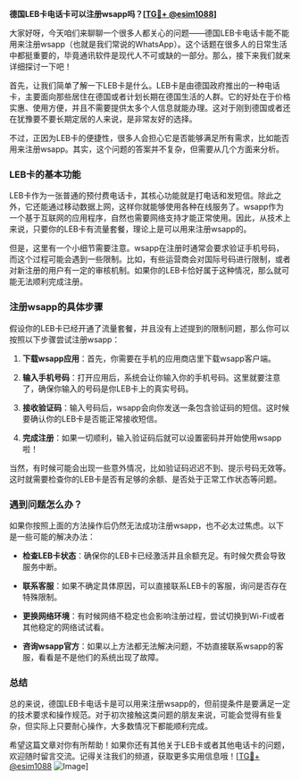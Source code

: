 **德国LEB卡电话卡可以注册wsapp吗？[[TG💪+ @esim1088](https://t.me/s/esim1088)]**

大家好呀，今天咱们来聊聊一个很多人都关心的问题——德国LEB卡电话卡能不能用来注册wsapp（也就是我们常说的WhatsApp）。这个话题在很多人的日常生活中都挺重要的，毕竟通讯软件是现代人不可或缺的一部分。那么，接下来我们就来详细探讨一下吧！

首先，让我们简单了解一下LEB卡是什么。LEB卡是由德国政府推出的一种电话卡，主要面向那些居住在德国或者计划长期在德国生活的人群。它的好处在于价格实惠、使用方便，并且不需要提供太多个人信息就能办理。这对于刚到德国或者还在犹豫要不要长期定居的人来说，是非常友好的选择。

不过，正因为LEB卡的便捷性，很多人会担心它是否能够满足所有需求，比如能否用来注册wsapp。其实，这个问题的答案并不复杂，但需要从几个方面来分析。

### LEB卡的基本功能

LEB卡作为一张普通的预付费电话卡，其核心功能就是打电话和发短信。除此之外，它还能通过移动数据上网，这样你就能够使用各种在线服务了。wsapp作为一个基于互联网的应用程序，自然也需要网络支持才能正常使用。因此，从技术上来说，只要你的LEB卡有流量套餐，理论上是可以用来注册wsapp的。

但是，这里有一个小细节需要注意。wsapp在注册时通常会要求验证手机号码，而这个过程可能会遇到一些限制。比如，有些运营商会对国际号码进行限制，或者对新注册的用户有一定的审核机制。如果你的LEB卡恰好属于这种情况，那么就可能无法顺利完成注册。

### 注册wsapp的具体步骤

假设你的LEB卡已经开通了流量套餐，并且没有上述提到的限制问题，那么你可以按照以下步骤尝试注册wsapp：

1. **下载wsapp应用**：首先，你需要在手机的应用商店里下载wsapp客户端。
   
2. **输入手机号码**：打开应用后，系统会让你输入你的手机号码。这里就要注意了，确保你输入的号码是你LEB卡上的真实号码。

3. **接收验证码**：输入号码后，wsapp会向你发送一条包含验证码的短信。这时候要确认你的LEB卡是否能正常接收短信。

4. **完成注册**：如果一切顺利，输入验证码后就可以设置密码并开始使用wsapp啦！

当然，有时候可能会出现一些意外情况，比如验证码迟迟不到、提示号码无效等。这时就需要检查你的LEB卡是否有足够的余额、是否处于正常工作状态等问题。

### 遇到问题怎么办？

如果你按照上面的方法操作后仍然无法成功注册wsapp，也不必太过焦虑。以下是一些可能的解决办法：

- **检查LEB卡状态**：确保你的LEB卡已经激活并且余额充足。有时候欠费会导致服务中断。
  
- **联系客服**：如果不确定具体原因，可以直接联系LEB卡的客服，询问是否存在特殊限制。

- **更换网络环境**：有时候网络不稳定也会影响注册过程，尝试切换到Wi-Fi或者其他稳定的网络试试看。

- **咨询wsapp官方**：如果以上方法都无法解决问题，不妨直接联系wsapp的客服，看看是不是他们的系统出现了故障。

### 总结

总的来说，德国LEB卡电话卡是可以用来注册wsapp的，但前提条件是要满足一定的技术要求和操作规范。对于初次接触这类问题的朋友来说，可能会觉得有些复杂，但实际上只要耐心操作，大多数情况下都能顺利完成。

希望这篇文章对你有所帮助！如果你还有其他关于LEB卡或者其他电话卡的问题，欢迎随时留言交流。记得关注我们的频道，获取更多实用信息哦！[[TG💪+ @esim1088](https://t.me/s/esim1088) ![Image](https://i.postimg.cc/4NQfJmqS/Snipaste-2025-05-13-00-14-12.png)]